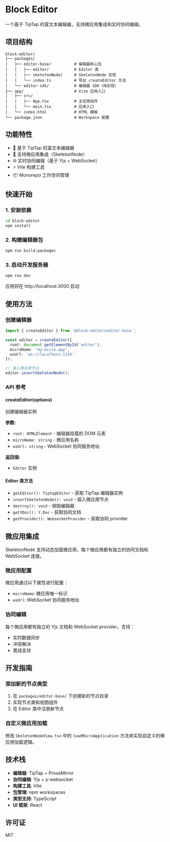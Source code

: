 # Block Editor

一个基于 TipTap 的富文本编辑器，支持微应用集成和实时协同编辑。

## 项目结构

```
block-editor/
├── packages/
│   ├── editor-base/          # 编辑器核心包
│   │   ├── editor/           # Editor 类
│   │   ├── sketetonNode/     # SkeletonNode 实现
│   │   └── index.ts          # 导出 createEditor 方法
│   └── editor-sdk/           # 编辑器 SDK（待实现）
├── app/                      # Vite 应用入口
│   ├── src/
│   │   ├── App.tsx           # 主应用组件
│   │   └── main.tsx          # 应用入口
│   └── index.html            # HTML 模板
└── package.json              # Workspace 配置
```

## 功能特性

- 🎨 基于 TipTap 的富文本编辑器
- 🔌 支持微应用集成（SkeletonNode）
- 🌐 实时协同编辑（基于 Yjs + WebSocket）
- ⚡ Vite 构建工具
- 📦 Monorepo 工作空间管理

## 快速开始

### 1. 安装依赖

```bash
cd block-editor
npm install
```

### 2. 构建编辑器包

```bash
npm run build:packages
```

### 3. 启动开发服务器

```bash
npm run dev
```

应用将在 http://localhost:3000 启动

## 使用方法

### 创建编辑器

```typescript
import { createEditor } from '@block-editor/editor-base';

const editor = createEditor({
  root: document.getElementById('editor'),
  microName: 'my-micro-app',
  wsUrl: 'ws://localhost:1234'
});

// 插入微应用节点
editor.insertSkeletonNode();
```

### API 参考

#### createEditor(options)

创建编辑器实例

**参数:**
- `root: HTMLElement` - 编辑器挂载的 DOM 元素
- `microName: string` - 微应用名称
- `wsUrl: string` - WebSocket 协同服务地址

**返回值:**
- `Editor` 实例

#### Editor 类方法

- `getEditor(): TiptapEditor` - 获取 TipTap 编辑器实例
- `insertSkeletonNode(): void` - 插入微应用节点
- `destroy(): void` - 销毁编辑器
- `getYDoc(): Y.Doc` - 获取协同文档
- `getProvider(): WebsocketProvider` - 获取协同 provider

## 微应用集成

SkeletonNode 支持动态加载微应用，每个微应用都有独立的协同文档和 WebSocket 连接。

### 微应用配置

微应用通过以下属性进行配置：
- `microName`: 微应用唯一标识
- `wsUrl`: WebSocket 协同服务地址

### 协同编辑

每个微应用都有独立的 Yjs 文档和 WebSocket provider，支持：
- 实时数据同步
- 冲突解决
- 离线支持

## 开发指南

### 添加新的节点类型

1. 在 `packages/editor-base/` 下创建新的节点目录
2. 实现节点类和视图组件
3. 在 Editor 类中注册新节点

### 自定义微应用加载

修改 `SkeletonNodeView.tsx` 中的 `loadMicroApplication` 方法来实现自定义的微应用加载逻辑。

## 技术栈

- **编辑器**: TipTap + ProseMirror
- **协同编辑**: Yjs + y-websocket
- **构建工具**: Vite
- **包管理**: npm workspaces
- **类型支持**: TypeScript
- **UI 框架**: React

## 许可证

MIT

